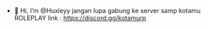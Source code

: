 - 👋 Hi, I’m @Huxleyy
jangan lupa gabung ke server samp
kotamu ROLEPLAY
link : https://discord.gg/kotamurp
